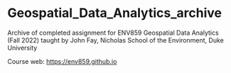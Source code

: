 # Geospatial_Data_Analytics_archive
Archive of completed assignment for ENV859 Geospatial Data Analytics (Fall 2022) taught by John Fay, Nicholas School of the Environment, Duke University  
  
Course web: https://env859.github.io
 
